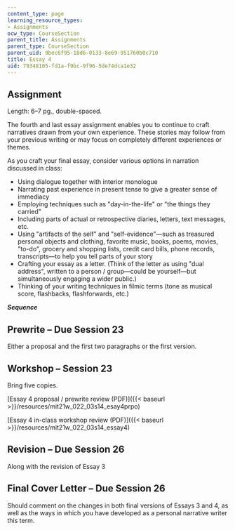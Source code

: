 ```yaml
---
content_type: page
learning_resource_types:
- Assignments
ocw_type: CourseSection
parent_title: Assignments
parent_type: CourseSection
parent_uid: 9bec6f95-18d6-0133-8e69-951760b0c710
title: Essay 4
uid: 79348105-fd1a-f9bc-9f96-5de74dca1e32
---
```


Assignment
----------

Length: 6–7 pg., double-spaced.

The fourth and last essay assignment enables you to continue to craft narratives drawn from your own experience. These stories may follow from your previous writing or may focus on completely different experiences or themes.

As you craft your final essay, consider various options in narration discussed in class:

*   Using dialogue together with interior monologue
*   Narrating past experience in present tense to give a greater sense of immediacy
*   Employing techniques such as "day-in-the-life" or "the things they carried"
*   Including parts of actual or retrospective diaries, letters, text messages, etc.
*   Using "artifacts of the self" and "self-evidence"—such as treasured personal objects and clothing, favorite music, books, poems, movies, "to-do", grocery and shopping lists, credit card bills, phone records, transcripts—to help you tell parts of your story
*   Crafting your essay as a letter. (Think of the letter as using "dual address", written to a person / group—could be yourself—but simultaneously engaging a wider public.)
*   Thinking of your writing techniques in filmic terms (tone as musical score, flashbacks, flashforwards, etc.)

_**Sequence**_

Prewrite – Due Session 23
-------------------------

Either a proposal and the first two paragraphs or the first version.

Workshop – Session 23
---------------------

Bring five copies.

[Essay 4 proposal / prewrite review (PDF)]({{< baseurl >}}/resources/mit21w_022_03s14_esay4prpo)

[Essay 4 in-class workshop review (PDF)]({{< baseurl >}}/resources/mit21w_022_03s14_essay4)

Revision – Due Session 26
-------------------------

Along with the revision of Essay 3

Final Cover Letter – Due Session 26
-----------------------------------

Should comment on the changes in both final versions of Essays 3 and 4, as well as the ways in which you have developed as a personal narrative writer this term.